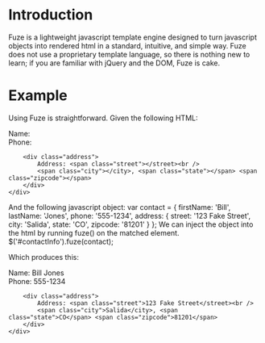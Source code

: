 # Introduction
Fuze is a lightweight javascript template engine designed to turn javascript objects into rendered html in a standard, intuitive, and simple way. Fuze does not use a proprietary template language, so there is nothing new to learn; if you are familiar with jQuery and the DOM, Fuze is cake.

# Example
Using Fuze is straightforward. Given the following HTML:
	<div id="contactInfo">
		Name: <span class="firstName"></span> <span class="lastName"></span><br />
		Phone: <span class="phone"></phone>
		
		<div class="address">
			Address: <span class="street"></street><br />
			<span class="city"></city>, <span class="state"></span> <span class="zipcode"></span>
		</div>
	</div>
And the following javascript object:
	var contact = {
		firstName: 	'Bill',
		lastName: 	'Jones',
		phone:	'555-1234',
		address: {
			street: '123 Fake Street',
			city:	'Salida',
			state: 	'CO',
			zipcode: '81201'
		}
	};
We can inject the object into the html by running fuze() on the matched element.
	$('#contactInfo').fuze(contact);
	
Which produces this:
	<div id="contactInfo">
		Name: <span class="firstName">Bill</span> <span class="lastName">Jones</span><br />
		Phone: <span class="phone">555-1234</phone>
		
		<div class="address">
			Address: <span class="street">123 Fake Street</street><br />
			<span class="city">Salida</city>, <span class="state">CO</span> <span class="zipcode">81201</span>
		</div>
	</div>